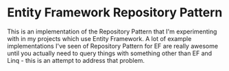 # Entity Framework Repository Pattern

This is an implementation of the Repository Pattern that I'm experimenting with in my projects which use Entity Framework. A lot of example implementations I've seen of Repository Pattern for EF are really awesome until you actually need to query things with something other than EF and Linq - this is an attempt to address that problem.